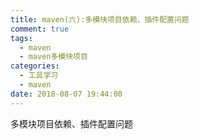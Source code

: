 ```yaml
---
title: maven(六):多模块项目依赖、插件配置问题
comment: true
tags:
  - maven
  - maven多模块项目
categories:
  - 工具学习
  - maven
date: 2018-08-07 19:44:00
---
```


多模块项目依赖、插件配置问题

